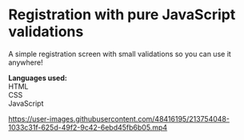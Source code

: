 # Registration with pure JavaScript validations

A simple registration screen with small validations so you can use it anywhere!

<b>Languages used:</b>
<br>
HTML<br>
CSS<br>
JavaScript



https://user-images.githubusercontent.com/48416195/213754048-1033c31f-625d-49f2-9c42-6ebd45fb6b05.mp4

